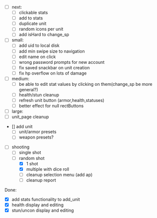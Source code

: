 - [ ] next:
  - [ ] clickable stats
  - [ ] add to stats
  - [ ] duplicate unit
  - [ ] random icons per unit
  - [ ] add isHard to change_sp 

- [ ] small:
  - [ ] add uid to local disk
  - [ ] add min swipe size to navigation
  - [ ] edit name on click
  - [ ] wrong password prompts for new account
  - [ ] fix saved snackbar on unit creation
  - [ ] fix hp overflow on lots of damage
- [ ] medium:
  - [ ]  be able to edit stat values by clicking on them(change_sp be more general?)
  - [ ]  health/stun cleanup
  - [ ]  refresh unit button (armor,health,statuses)
  - [ ]  better effect for null rectButtons
- [ ] large:
- [ ]  unit_page cleanup
  - [] add unit
    - [ ] unit/armor presets
    - [ ] weapon presets?
  - [ ] shooting
    - [ ] single shot
    - [ ] random shot
      - [x] 1 shot
      - [x] multiple with dice roll
      - [ ] cleanup selection menu (add ap)
      - [ ] cleanup report

Done:
  - [x] add stats functionality to add_unit
  - [x]  health display and editing
  - [x]  stun/uncon display and editing